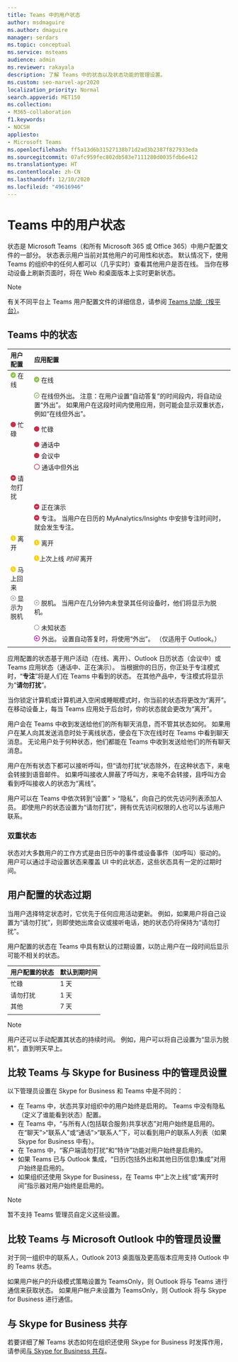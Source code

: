 ```yaml
---
title: Teams 中的用户状态
author: msdmaguire
ms.author: dmaguire
manager: serdars
ms.topic: conceptual
ms.service: msteams
audience: admin
ms.reviewer: rakayala
description: 了解 Teams 中的状态以及状态功能的管理设置。
ms.custom: seo-marvel-apr2020
localization_priority: Normal
search.appverid: MET150
ms.collection:
- M365-collaboration
f1.keywords:
- NOCSH
appliesto:
- Microsoft Teams
ms.openlocfilehash: ff5a13d6b31527138b71d2ad3b2387f827933eda
ms.sourcegitcommit: 07afc959fec802db583e7111280d0035fdb6e412
ms.translationtype: HT
ms.contentlocale: zh-CN
ms.lasthandoff: 12/10/2020
ms.locfileid: "49616946"
---
```

# <a name="user-presence-in-teams"></a>Teams 中的用户状态

状态是 Microsoft Teams（和所有 Microsoft 365 或 Office 365）中用户配置文件的一部分。 状态表示用户当前对其他用户的可用性和状态。 默认情况下，使用 Teams 的组织中的任何人都可以（几乎实时）查看其他用户是否在线。 当你在移动设备上刷新页面时，将在 Web 和桌面版本上实时更新状态。

 > [!Note]
 > 有关不同平台上 Teams 用户配置文件的详细信息，请参阅 [Teams 功能（按平台）](https://support.microsoft.com/office/teams-features-by-platform-debe7ff4-7db4-4138-b7d0-fcc276f392d3)。

## <a name="presence-states-in-teams"></a>Teams 中的状态

|用户配置|应用配置|
|:--- |:---|
| ![实心绿色复选标记，表示在线状态](media/Presence_Available.png) 在线|![实心绿色复选标记，表示在线状态](media/Presence_Available.png) 在线|
|| ![空心绿色复选标记，表示在线但外出](media/Presence_Available_OOF.png) 在线但外出。 注意：在用户设置“自动答复”的时间段内，将自动设置“外出”。 如果用户在这段时间内使用应用，则可能会显示双重状态，例如“在线但外出”。 |
|  ![实心红色圆圈，表示忙碌](media/Presence_Busy.png) 忙碌 |  ![实心红色圆圈，表示忙碌](media/Presence_Busy.png) 忙碌  |
|| ![实心红色圆圈，表示通话忙](media/Presence_Busy.png) 通话中|
|| ![实心红色圆圈，表示开会忙](media/Presence_Busy.png) 会议中 |
|| ![空心红色圆圈，表示忙碌](media/Presence_Busy_OOF.png) 通话中但外出|
|  ![带白线的红色圆圈，表示请勿打扰](media/Presence_DND.png) 请勿打扰 ||
|| ![带白线的红色圆圈，表示正在演示](media/Presence_DND.png) 正在演示|
|| ![带白线的红色圆圈，表示专注](media/Presence_DND.png) 专注。 当用户在日历的 MyAnalytics/Insights 中安排专注时间时，就会发生专注。|
| ![黄色时钟图标，表示离开](media/Presence_Away.png) 离开| ![黄色时钟图标，表示离开](media/Presence_Away.png) 离开|
|| ![黄色时钟图标，表示离开](media/Presence_Away.png)上次上线 *时间* 离开|
|![黄色时钟图标，表示离开但马上回来](media/Presence_Away.png) 马上回来| |
|![带 x 的灰色圆圈，表示脱机](media/Presence_Offline.png) 显示为脱机|![带 x 的灰色圆圈，表示脱机](media/Presence_Offline.png) 脱机。  当用户在几分钟内未登录其任何设备时，他们将显示为脱机。 | |
|| ![空心灰色圆圈，表示未知状态](media/Presence_Unknown.png) 未知状态|
|| ![带箭头的紫色圆圈，表示外出](media/Presence_OOF.png) 外出。 设置自动答复时，将使用“外出”。 （仅适用于 Outlook。） |
|||

应用配置的状态基于用户活动（在线、离开）、Outlook 日历状态（会议中）或 Teams 应用状态（通话中、正在演示）。 当根据你的日历，你正处于专注模式时，“**专注**”将是人们在 Teams 中看到的状态。 在其他产品中，专注模式将显示为“**请勿打扰**”。

当你锁定计算机或计算机进入空闲或睡眠模式时，你当前的状态将更改为“离开”。 在移动设备上，每当 Teams 应用处于后台时，你的状态就会更改为“离开”。

用户会在 Teams 中收到发送给他们的所有聊天消息，而不管其状态如何。 如果用户在某人向其发送消息时处于离线状态，便会在下次在线时在 Teams 中看到聊天消息。 无论用户处于何种状态，他们都能在 Teams 中收到发送给他们的所有聊天消息。

用户在所有状态下都可以接听呼叫，但“请勿打扰”状态除外，在这种状态下，来电会转接到语音邮件。 如果呼叫接收人屏蔽了呼叫方，来电不会转接，且呼叫方会看到呼叫接收人的状态为“离线”。

用户可以在 Teams 中依次转到“设置” > “隐私”，向自己的优先访问列表添加人员。 即使用户的状态设置为“请勿打扰”，拥有优先访问权限的人也可以与该用户联系。

### <a name="dual-presence"></a>双重状态

  状态对大多数用户的工作方式是由日历中的事件或设备事件（如呼叫）驱动的。 用户可以通过手动设置状态来覆盖 UI 中的此状态，这些状态具有一定的过期时间。

## <a name="user-configured-states-expiration"></a>用户配置的状态过期

当用户选择特定状态时，它优先于任何应用活动更新。 例如，如果用户将自己设置为“请勿打扰”，则即使她出席会议或接听电话，她的状态仍将保持为“请勿打扰”。

用户配置的状态在 Teams 中具有默认的过期设置，以防止用户在一段时间后显示可能不相关的状态。

|用户配置的状态|默认到期时间|
|:--- |:---|
| 忙碌|1 天|
| 请勿打扰|1 天|
| 其他|7 天|
|||

> [!NOTE]
> 用户还可以手动配置其状态的持续时间。 例如，用户可以将自己设置为“显示为脱机”，直到明天早上。

## <a name="admin-settings-in-teams-compared-to-skype-for-business"></a>比较 Teams 与 Skype for Business 中的管理员设置

以下管理员设置在 Skype for Business 和 Teams 中是不同的：

- 在 Teams 中，状态共享对组织中的用户始终是启用的。 Teams 中没有隐私（定义了谁能看到状态）配置。
- 在 Teams 中，“与所有人(包括联合服务)共享状态”对用户始终是启用的。 在“聊天”>“联系人”或“通话”>“联系人”下，可以看到用户的联系人列表（如果 Skype for Business 中有）。
- 在 Teams 中，“客户端请勿打扰”和“特许”功能对用户始终是启用的。
- 如果 Teams 已与 Outlook 集成，“日历(包括外出和其他日历信息)集成”对用户始终是启用的。
- 如果组织还使用 Skype for Business，在 Teams 中“上次上线”或“离开时间”指示器对用户始终是启用的。

> [!NOTE]
> 暂不支持 Teams 管理员自定义这些设置。

## <a name="admin-settings-in-teams-compared-to-microsoft-outlook"></a>比较 Teams 与 Microsoft Outlook 中的管理员设置

对于同一组织中的联系人，Outlook 2013 桌面版及更高版本应用支持 Outlook 中的 Teams 状态。

如果用户帐户的升级模式策略设置为 TeamsOnly，则 Outlook 将与 Teams 进行通信来获取状态。 如果用户帐户未设置为 TeamsOnly，则 Outlook 将与 Skype for Business 进行通信。

## <a name="coexistence-with-skype-for-business"></a>与 Skype for Business 共存

若要详细了解 Teams 状态如何在组织还使用 Skype for Business 时发挥作用，请参阅[与 Skype for Business 共存](coexistence-chat-calls-presence.md)。
